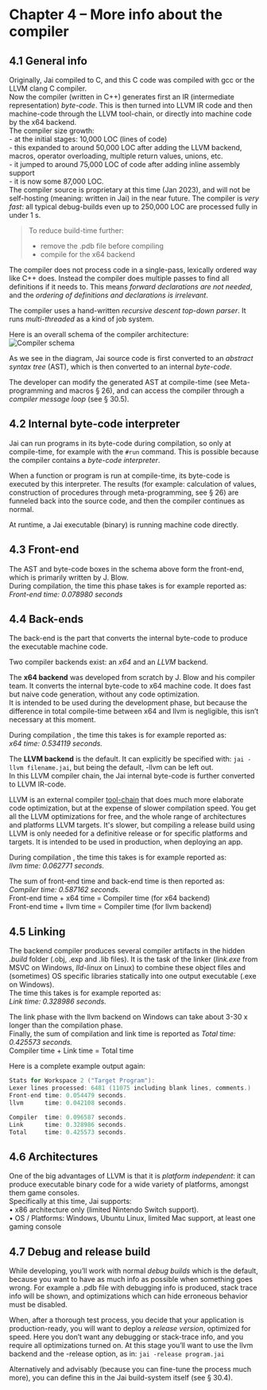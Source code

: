 # Chapter 4 – More info about the compiler
## 4.1 General info

Originally, Jai compiled to C, and this C code was compiled with gcc or the LLVM clang C compiler.    
Now the compiler (written in C++) generates first an IR (intermediate representation) _byte-code_. This is then turned into LLVM IR code and then machine-code through the LLVM tool-chain, or directly into machine code by the x64 backend.     
The compiler size growth:  
    - at the initial stages: 10,000 LOC (lines of code)  
	- this expanded to around 50,000 LOC after adding the LLVM backend, macros, operator overloading, multiple 	return values, unions, etc.   
	- it jumped to around 75,000 LOC of code after adding inline assembly support   
	- it is now some 87,000 LOC.    
The compiler source is proprietary at this time (Jan 2023), and will not be self-hosting (meaning: written in Jai) in the near future. The compiler is _very fast_: all typical debug-builds even up to 250,000 LOC are processed fully in under 1 s.

> To reduce build-time further:
> * remove the .pdb file before compiling
> * compile for the x64 backend

The compiler does not process code in a single-pass, lexically ordered way like C++ does. Instead the compiler does multiple passes to find all definitions if it needs to. This means _forward declarations are not needed_, and the _ordering of definitions and declarations is irrelevant_.

The compiler uses a hand-written _recursive descent top-down parser_. It runs _multi-threaded_ as a kind of job system.  

Here is an overall schema of the compiler architecture:  
![Compiler schema](https://github.com/Ivo-Balbaert/The_Way_to_Jai/tree/main/images/compiler_schema.png)

As we see in the diagram, Jai source code is first converted to an _abstract syntax tree_ (AST), which is then converted to an internal _byte-code_.

The developer can modify the generated AST at compile-time (see Meta-programming and macros § 26), and can access the compiler through a _compiler message loop_ (see § 30.5).


## 4.2 Internal byte-code interpreter
Jai can run programs in its byte-code during compilation, so only at compile-time, for example with the `#run` command. This is possible because the compiler contains a _byte-code interpreter_.    

When a function or program is run at compile-time, its byte-code is executed by this interpreter. The results (for example: calculation of values, construction of procedures through meta-programming, see § 26) are funneled back into the source code, and then the compiler continues as normal.  

At runtime, a Jai executable (binary) is running machine code directly. 

## 4.3 Front-end
The AST and byte-code boxes in the schema above form the front-end, which is primarily written by J. Blow.  
During compilation, the time this phase takes is for example reported as:  
_Front-end time: 0.078980 seconds_

## 4.4 Back-ends
The back-end is the part that converts the internal byte-code to produce the executable machine code.  

Two compiler backends exist: an _x64_ and an _LLVM_ backend.

The **x64 backend** was developed from scratch by J. Blow and his compiler team. It converts the internal byte-code to x64 machine code. It does fast but naive code generation, without any code optimization.  
It is intended to be used during the development phase, but because the difference in total compile-time between x64 and llvm is negligible, this isn’t necessary at this moment.  

During compilation , the time this takes is for example reported as:      	
_x64 time: 0.534119 seconds._

The **LLVM backend** is the default. It can explicitly be specified with: `jai -llvm filename.jai`, but being the default, -llvm can be left out.  
In this LLVM compiler chain, the Jai internal byte-code is further converted to LLVM IR-code.  

LLVM is an external compiler [tool-chain](https://en.wikipedia.org/wiki/LLVM) that does much more elaborate code optimization, but at the expense of slower compilation speed. You get all the LLVM optimizations for free, and the whole range of architectures and platforms LLVM targets. It's slower, but compiling a release build using LLVM is only needed for a definitive release or for specific platforms and targets.
It is intended to be used in production, when deploying an app.   

During compilation , the time this takes is for example reported as:  
_llvm time: 0.062771 seconds._

The sum of front-end time and back-end time is then reported as:    
_Compiler  time: 0.587162 seconds._    
	Front-end time + x64 time = Compiler time (for x64 backend)  
	Front-end time + llvm time = Compiler time (for llvm backend)

## 4.5 Linking
The backend compiler produces several compiler artifacts in the hidden _.build_ folder (.obj, .exp and .lib files). It is the task of the linker (_link.exe_ from MSVC on Windows, _lld-linux_ on Linux) to combine these object files and (sometimes) OS specific libraries statically into one output executable (.exe on Windows).  
The time this takes is for example reported as:   
_Link      time: 0.328986 seconds._

The link phase with the llvm backend on Windows can take about 3-30 x longer than the compilation phase.  
Finally, the sum of compilation and link time is reported as _Total time:    0.425573 seconds._  
	Compiler time + Link time = Total time 

Here is a complete example output again:

```c++
Stats for Workspace 2 ("Target Program"):
Lexer lines processed: 6481 (11075 including blank lines, comments.)
Front-end time: 0.054479 seconds.
llvm      time: 0.042108 seconds.

Compiler  time: 0.096587 seconds.
Link      time: 0.328986 seconds.
Total     time: 0.425573 seconds.
```

## 4.6 Architectures  
One of the big advantages of LLVM is that it is _platform independent_: it can produce executable binary code for a wide variety of platforms, amongst them game consoles.  
Specifically at this time, Jai supports:  
    • 	x86 architecture only (limited Nintendo Switch support).  
    • 	OS / Platforms: Windows, Ubuntu Linux, limited Mac support, at least one gaming console

## 4.7 Debug and release build
While developing, you’ll work with normal _debug builds_ which is the default, because you want to have as much info as possible when something goes wrong. For example a .pdb file with debugging info is produced, stack trace info will be shown, and optimizations which can hide erroneous behavior must be disabled.

When, after a thorough test process, you decide that your application is production-ready, you will want to deploy a _release version_, optimized for speed. Here you don’t want any debugging or stack-trace info, and you require all optimizations turned on. At this stage you’ll want to use the llvm backend and the -release option, as in:	`jai -release program.jai`

Alternatively and advisably (because you can fine-tune the process much more), you can define this in the Jai build-system itself (see § 30.4).